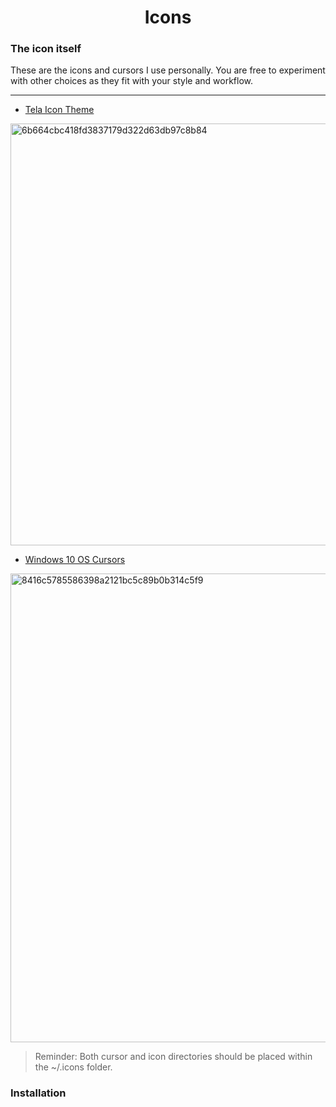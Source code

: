 <h1 align=center>
  Icons
</h1>

### The icon itself

These are the icons and cursors I use personally. You are free to experiment with other choices as they fit with your style and workflow.

---

- [Tela Icon Theme](https://www.pling.com/p/1279924)

<p>
  <img width="1200" height="675" alt="6b664cbc418fd3837179d322d63db97c8b84" src="https://github.com/user-attachments/assets/6905eb8b-3b58-49a3-884d-a7be9a6533a8" />
</p>

- [Windows 10 OS Cursors](https://www.gnome-look.org/p/1383064)

<p>
  <img width="1200" height="750" alt="8416c5785586398a2121bc5c89b0b314c5f9" src="https://github.com/user-attachments/assets/f2d7a111-fdc3-4f4e-91fe-9ca64b3ff9cc" />
</p>


> Reminder: Both cursor and icon directories should be placed within the ~/.icons folder.

### Installation
